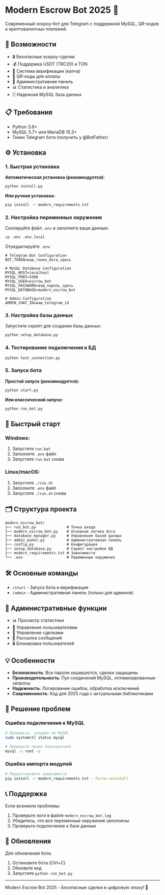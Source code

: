 # Modern Escrow Bot 2025 🤖

Современный эскроу-бот для Telegram с поддержкой MySQL, QR-кодов и криптовалютных платежей.

## 🚀 Возможности

- 🔒 Безопасные эскроу-сделки
- 💰 Поддержка USDT (TRC20) и TON
- 🔐 Система верификации (капча)
- 📱 QR-коды для оплаты
- 👥 Административная панель
- 📊 Статистика и аналитика
- 🗄️ Надежная MySQL база данных

## 📋 Требования

- Python 3.8+
- MySQL 5.7+ или MariaDB 10.3+
- Токен Telegram бота (получить у @BotFather)

## ⚙️ Установка

### 1. Быстрая установка

**Автоматическая установка (рекомендуется):**
```bash
python install.py
```

**Или ручная установка:**
```bash
pip install -r modern_requirements.txt
```

### 2. Настройка переменных окружения

Скопируйте файл `.env` и заполните ваши данные:

```bash
cp .env .env.local
```

Отредактируйте `.env`:

```env
# Telegram Bot Configuration
BOT_TOKEN=ваш_токен_бота_здесь

# MySQL Database Configuration  
MYSQL_HOST=localhost
MYSQL_PORT=3306
MYSQL_USER=escrow_bot
MYSQL_PASSWORD=ваш_пароль_здесь
MYSQL_DATABASE=modern_escrow_bot

# Admin Configuration
ADMIN_CHAT_ID=ваш_telegram_id
```

### 3. Настройка базы данных

Запустите скрипт для создания базы данных:

```bash
python setup_database.py
```

### 4. Тестирование подключения к БД

```bash
python test_connection.py
```

### 5. Запуск бота

**Простой запуск (рекомендуется):**
```bash
python start.py
```

**Или классический запуск:**
```bash
python run_bot.py
```

## 🎯 Быстрый старт

### Windows:
1. Запустите `run.bat`
2. Заполните `.env` файл
3. Запустите `run.bat` снова

### Linux/macOS:
1. Запустите `./run.sh`
2. Заполните `.env` файл  
3. Запустите `./run.sh` снова

## 🗂️ Структура проекта

```
modern_escrow_bot/
├── run_bot.py              # Точка входа
├── modern_escrow_bot.py    # Основная логика бота
├── database_manager.py     # Управление базой данных
├── admin_panel.py          # Административная панель
├── config.py               # Конфигурация
├── setup_database.py       # Скрипт настройки БД
├── modern_requirements.txt # Зависимости
└── .env                    # Переменные окружения
```

## 🛠️ Основные команды

- `/start` - Запуск бота и верификация
- `/admin` - Административная панель (только для админов)

## 🔧 Административные функции

- 📊 Просмотр статистики
- 👥 Управление пользователями
- 💼 Управление сделками
- 📨 Рассылка сообщений
- 🔒 Блокировка пользователей

## 💡 Особенности

- **Безопасность**: Все пароли хешируются, сделки защищены
- **Производительность**: Пул соединений MySQL, оптимизированные запросы
- **Надежность**: Логирование ошибок, обработка исключений
- **Современность**: Код для 2025 года с актуальными библиотеками

## 🐛 Решение проблем

### Ошибка подключения к MySQL
```bash
# Проверьте, запущен ли MySQL
sudo systemctl status mysql

# Проверьте права пользователя
mysql -u root -p
```

### Ошибка импорта модулей
```bash
# Переустановите зависимости
pip install -r modern_requirements.txt --force-reinstall
```

## 📞 Поддержка

Если возникли проблемы:
1. Проверьте логи в файле `modern_escrow_bot.log`
2. Убедитесь, что все переменные окружения заполнены
3. Проверьте подключение к базе данных

## 🔄 Обновления

Для обновления бота:
1. Остановите бота (Ctrl+C)
2. Обновите код
3. Запустите `python run_bot.py`

---

Modern Escrow Bot 2025 - Безопасные сделки в цифровую эпоху! 🚀